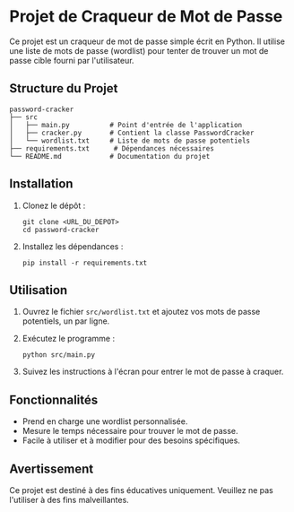 # Projet de Craqueur de Mot de Passe

Ce projet est un craqueur de mot de passe simple écrit en Python. Il utilise une liste de mots de passe (wordlist) pour tenter de trouver un mot de passe cible fourni par l'utilisateur.

## Structure du Projet

```
password-cracker
├── src
│   ├── main.py          # Point d'entrée de l'application
│   ├── cracker.py       # Contient la classe PasswordCracker
│   └── wordlist.txt     # Liste de mots de passe potentiels
├── requirements.txt      # Dépendances nécessaires
└── README.md            # Documentation du projet
```

## Installation

1. Clonez le dépôt :
   ```
   git clone <URL_DU_DEPOT>
   cd password-cracker
   ```

2. Installez les dépendances :
   ```
   pip install -r requirements.txt
   ```

## Utilisation

1. Ouvrez le fichier `src/wordlist.txt` et ajoutez vos mots de passe potentiels, un par ligne.

2. Exécutez le programme :
   ```
   python src/main.py
   ```

3. Suivez les instructions à l'écran pour entrer le mot de passe à craquer.

## Fonctionnalités

- Prend en charge une wordlist personnalisée.
- Mesure le temps nécessaire pour trouver le mot de passe.
- Facile à utiliser et à modifier pour des besoins spécifiques.

## Avertissement

Ce projet est destiné à des fins éducatives uniquement. Veuillez ne pas l'utiliser à des fins malveillantes.